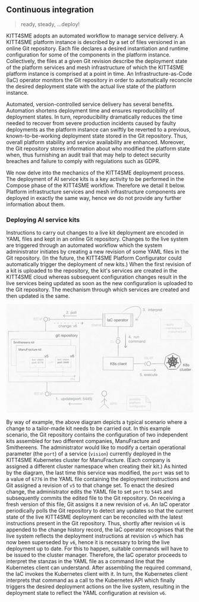 Continuous integration
----------------------
> ready, steady, ...deploy!

KITT4SME adopts an automated workflow to manage service delivery. A
KITT4SME platform instance is described by a set of files versioned
in an online Git repository. Each file declares a desired instantiation
and runtime configuration for some of the components in the platform
instance. Collectively, the files at a given Git revision describe
the deployment state of the platform services and mesh infrastructure
of which the KITT4SME platform instance is comprised at a point in
time. An Infrastructure-as-Code (IaC) operator monitors the Git repository
in order to automatically reconcile the desired deployment state with
the actual live state of the platform instance.

Automated, version-controlled service delivery has several benefits.
Automation shortens deployment time and ensures reproducibility of
deployment states. In turn, reproducibility dramatically reduces the
time needed to recover from severe production incidents caused by faulty
deployments as the platform instance can swiftly be reverted to a previous,
known-to-be-working deployment state stored in the Git repository. Thus,
overall platform stability and service availability are enhanced. Moreover,
the Git repository stores information about who modified the platform
state when, thus furnishing an audit trail that may help to detect
security breaches and failure to comply with regulations such as GDPR.

We now delve into the mechanics of the KITT4SME deployment process.
The deployment of AI service kits is a key activity to be performed
in the Compose phase of the KITT4SME workflow. Therefore we detail
it below. Platform infrastructure services and mesh infrastructure
components are deployed in exactly the same way, hence we do not provide
any further information about them.


### Deploying AI service kits

Instructions to carry out changes to a live kit deployment are encoded
in YAML files and kept in an online Git repository. Changes to the live
system are triggered through an automated workflow which the system
administrator initiates by creating a new revision of some YAML files
in the Git repository. (In the future, the KITT4SME Platform Configurator
could automatically trigger the deployment of new kits.) When the first
revision of a kit is uploaded to the repository, the kit's services are
created in the KITT4SME cloud whereas subsequent configuration changes
result in the live services being updated as soon as the new configuration
is uploaded to the Git repository. The mechanism through which services
are created and then updated is the same.

![Platform continuous integration.][dia.gitops]

By way of example, the above diagram depicts a typical scenario where
a change to a tailor-made kit needs to be carried out. In this example
scenario, the Git repository contains the configuration of two independent
kits assembled for two different companies, ManuFracture and Smithereens.
The administrator would like to modify a certain operational parameter
(the `port`) of a service (`vision`) currently deployed in the KITT4SME
Kubernetes cluster for ManuFracture. (Each company is assigned a different
cluster namespace when creating their kit.) As hinted by the diagram,
the last time this service was modified, the `port` was set to a value
of `6776` in the YAML file containing the deployment instructions and
Git assigned a revision of `v5` to that change set. To enact the desired
change, the administrator edits the YAML file to set `port` to `5445`
and subsequently commits the edited file to the Git repository. On receiving
a fresh version of this file, Git assigns it a new revision of `v6`.
An IaC operator periodically polls the Git repository to detect any
updates so that the current state of the live KITT4SME deployment can
be reconciled with the latest instructions present in the Git repository.
Thus, shortly after revision `v6` is appended to the change history record,
the IaC operator recognises that the live system reflects the deployment
instructions at revision `v5` which has now been superseded by `v6`,
hence it is necessary to bring the live deployment up to date. For this
to happen, suitable commands will have to be issued to the cluster manager.
Therefore, the IaC operator proceeds to interpret the stanzas in the YAML
file as a command line that the Kubernetes client can understand. After
assembling the required command, the IaC invokes the Kubernetes client
with it. In turn, the Kubernetes client interprets that command as a
call to the Kubernetes API which finally triggers the desired deployment
actions on the live system, resulting in the deployment state to reflect
the YAML configuration at revision `v6`.




[dia.gitops]: ./gitops.png
